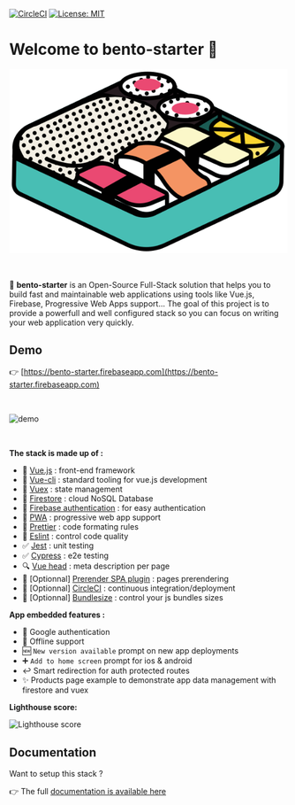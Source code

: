 [![CircleCI](https://circleci.com/gh/kefranabg/bento-starter/tree/master.svg?style=svg&circle-token=f311e2320782a12321a769faa2ef1d3cdf5e1a10)](https://circleci.com/gh/kefranabg/bento-starter/tree/master)
[![License: MIT](https://img.shields.io/badge/License-MIT-yellow.svg)](https://opensource.org/licenses/MIT)

# Welcome to bento-starter :wave:

![Bento-starter](https://raw.githubusercontent.com/kefranabg/bento-starter/master/src/assets/img/bento-starter.svg?sanitize=true)

<br />

:bento: **bento-starter** is an Open-Source Full-Stack solution that helps you to build fast and maintainable web applications using tools like Vue.js, Firebase, Progressive Web Apps support... The goal of this project is to provide a powerfull and well configured stack so you can focus on writing your web application very quickly.

## Demo

:point_right: [https://bento-starter.firebaseapp.com](https://bento-starter.firebaseapp.com)

<br />

![demo](https://user-images.githubusercontent.com/9840435/56022522-30ba0980-5d0c-11e9-8c61-23a9f91a926f.gif)

<br />

**The stack is made up of :**

* :metal: [Vue.js](https://vuejs.org/) : front-end framework 
* :wrench: [Vue-cli](https://cli.vuejs.org/) : standard tooling for vue.js development 
* :repeat: [Vuex](https://vuex.vuejs.org/) : state management 
* :floppy_disk: [Firestore](https://firebase.google.com/products/firestore/) : cloud NoSQL Database 
* :bust_in_silhouette: [Firebase authentication](https://firebase.google.com/products/firestore/) : for easy authentication 
* :iphone: [PWA](https://www.npmjs.com/package/@vue/cli-plugin-pwa) : progressive web app support 
* :lipstick: [Prettier](https://prettier.io/) : code formating rules 
* :rotating_light: [Eslint](https://eslint.org/) : control code quality 
* :white_check_mark: [Jest](https://jestjs.io/) : unit testing 
* :white_check_mark: [Cypress](https://www.cypress.io/) : e2e testing 
* :mag: [Vue head](https://github.com/ktquez/vue-head) : meta description per page 
* :page_facing_up: [Optionnal] [Prerender SPA plugin](https://github.com/chrisvfritz/prerender-spa-plugin) : pages prerendering 
* :green_heart: [Optionnal] [CircleCI](https://circleci.com/) : continuous integration/deployment 
* :file_folder: [Optionnal] [Bundlesize](https://github.com/siddharthkp/bundlesize) : control your js bundles sizes 


**App embedded features :**

* :bust_in_silhouette: Google authentication 
* :mobile_phone_off: Offline support 
* :new: `New version available` prompt on new app deployments 
* :heavy_plus_sign: `Add to home screen` prompt for ios & android 
* :leftwards_arrow_with_hook: Smart redirection for auth protected routes 
* :sparkles: Products page example to demonstrate app data management with firestore and vuex 

**Lighthouse score:**

![Lighthouse score](https://raw.githubusercontent.com/kefranabg/bento-starter/master/resources/lighthouse-score-report.jpg)


## Documentation 

Want to setup this stack ?

:point_right: The full [documentation is available here](https://bento-starter.netlify.com/)
